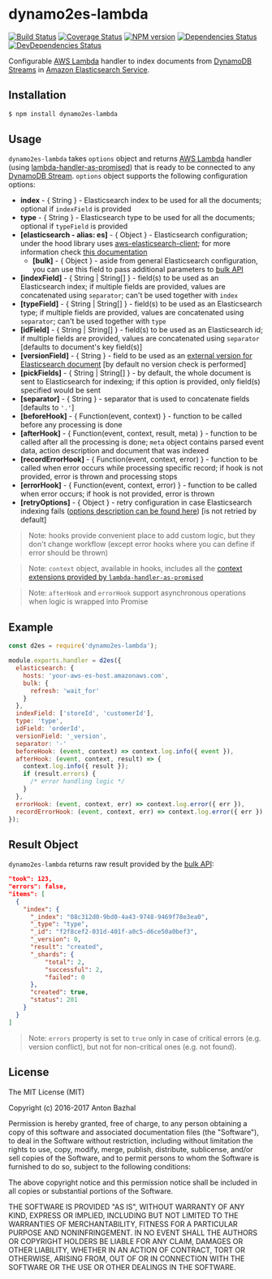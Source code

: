# dynamo2es-lambda

[![Build Status][ci-image]][ci-url]
[![Coverage Status][coverage-image]][coverage-url]
[![NPM version][npm-image]][npm-url]
[![Dependencies Status][dependencies-image]][dependencies-url]
[![DevDependencies Status][devdependencies-image]][devdependencies-url]

Configurable [AWS Lambda][aws-lambda-url] handler to index documents from [DynamoDB Streams][dynamodb-streams-url] in [Amazon Elasticsearch Service][aws-elasticsearch-url].

## Installation

```bash
$ npm install dynamo2es-lambda
```

## Usage

`dynamo2es-lambda` takes `options` object and returns [AWS Lambda][aws-lambda-url] handler (using [lambda-handler-as-promised][lambda-handler-as-promised-url]) that is ready to be connected to any [DynamoDB Stream][dynamodb-streams-url]. `options` object supports the following configuration options:

- **index** - { String } - Elasticsearch index to be used for all the documents; optional if `indexField` is provided
- **type** - { String } - Elasticsearch type to be used for all the documents; optional if `typeField` is provided
- **[elasticsearch - alias: es]** - { Object } - Elasticsearch configuration; under the hood library uses [aws-elasticsearch-client][aws-elasticsearch-client-url]; for more information check [this documentation][aws-elasticsearch-client-url]
  - **[bulk]** - { Object } - aside from general Elasticsearch configuration, you can use this field to pass additional parameters to [bulk API][bulk-api-url]
- **[indexField]** - { String | String[] } - field(s) to be used as an Elasticsearch index; if multiple fields are provided, values are concatenated using `separator`; can't be used together with `index`
- **[typeField]** - { String | String[] } - field(s) to be used as an Elasticsearch type; if multiple fields are provided, values are concatenated using `separator`; can't be used together with `type`
- **[idField]** - { String | String[] } - field(s) to be used as an Elasticsearch id; if multiple fields are provided, values are concatenated using `separator` [defaults to document's key field(s)]
- **[versionField]** - { String } - field to be used as an [external version for Elasticsearch document][elasticsearch-versioning-url] [by default no version check is performed]
- **[pickFields]** - { String | String[] } - by default, the whole document is sent to Elasticsearch for indexing; if this option is provided, only field(s) specified would be sent
- **[separator]** - { String } - separator that is used to concatenate fields [defaults to `'.'`]
- **[beforeHook]** - { Function(event, context) } - function to be called before any processing is done
- **[afterHook]** - { Function(event, context, result, meta) } - function to be called after all the processing is done; `meta` object contains parsed event data, action description and document that was indexed
- **[recordErrorHook]** - { Function(event, context, error) } - function to be called when error occurs while processing specific record; if hook is not provided, error is thrown and processing stops
- **[errorHook]** - { Function(event, context, error) } - function to be called when error occurs; if hook is not provided, error is thrown
- **[retryOptions]** - { Object } - retry configuration in case Elasticsearch indexing fails ([options description can be found here][promise-retry-url]) [is not retried by default]

> Note: hooks provide convenient place to add custom logic, but they don't change workflow (except error hooks where you can define if error should be thrown)

> Note: `context` object, available in hooks, includes all the [context extensions provided by `lambda-handler-as-promised`][lambda-handler-as-promised-url]

> Note: `afterHook` and `errorHook` support asynchronous operations when logic is wrapped into Promise

## Example

```js
const d2es = require('dynamo2es-lambda');

module.exports.handler = d2es({
  elasticsearch: {
    hosts: 'your-aws-es-host.amazonaws.com',
    bulk: {
      refresh: 'wait_for'
    }
  },
  indexField: ['storeId', 'customerId'],
  type: 'type',
  idField: 'orderId',
  versionField: '_version',
  separator: '-'
  beforeHook: (event, context) => context.log.info({ event }),
  afterHook: (event, context, result) => {
    context.log.info({ result });
    if (result.errors) {
      /* error handling logic */
    }
  },
  errorHook: (event, context, err) => context.log.error({ err }),
  recordErrorHook: (event, context, err) => context.log.error({ err })
});
```

## Result Object

`dynamo2es-lambda` returns raw result provided by the [bulk API][bulk-api-url]:

```json
"took": 123,
"errors": false,
"items": [
  {
    "index": {
      "_index": "08c312d0-9bd0-4a43-9748-9469f78e3ea0",
      "_type": "type",
      "_id": "f2f8cef2-031d-401f-a0c5-d6ce50a0bef3",
      "_version": 0,
      "result": "created",
      "_shards": {
          "total": 2,
          "successful": 2,
          "failed": 0
      },
      "created": true,
      "status": 201
    }
  }
]
```

> Note: `errors` property is set to `true` only in case of critical errors (e.g. version conflict), but not for non-critical ones (e.g. not found).

## License

The MIT License (MIT)

Copyright (c) 2016-2017 Anton Bazhal

Permission is hereby granted, free of charge, to any person obtaining a copy of this software and associated documentation files (the "Software"), to deal in the Software without restriction, including without limitation the rights to use, copy, modify, merge, publish, distribute, sublicense, and/or sell copies of the Software, and to permit persons to whom the Software is furnished to do so, subject to the following conditions:

The above copyright notice and this permission notice shall be included in all copies or substantial portions of the Software.

THE SOFTWARE IS PROVIDED "AS IS", WITHOUT WARRANTY OF ANY KIND, EXPRESS OR IMPLIED, INCLUDING BUT NOT LIMITED TO THE WARRANTIES OF MERCHANTABILITY, FITNESS FOR A PARTICULAR PURPOSE AND NONINFRINGEMENT. IN NO EVENT SHALL THE AUTHORS OR COPYRIGHT HOLDERS BE LIABLE FOR ANY CLAIM, DAMAGES OR OTHER LIABILITY, WHETHER IN AN ACTION OF CONTRACT, TORT OR OTHERWISE, ARISING FROM, OUT OF OR IN CONNECTION WITH THE SOFTWARE OR THE USE OR OTHER DEALINGS IN THE SOFTWARE.

[aws-elasticsearch-client-url]: https://www.npmjs.com/package/aws-elasticsearch-client
[aws-elasticsearch-url]: https://aws.amazon.com/elasticsearch-service/
[aws-lambda-url]: https://aws.amazon.com/lambda/details/
[bulk-api-url]: https://www.elastic.co/guide/en/elasticsearch/client/javascript-api/current/api-reference.html#api-bulk
[ci-image]: https://circleci.com/gh/AntonBazhal/dynamo2es-lambda.svg?style=shield&circle-token=10551f1137392ea7edd52832eccf5b239f5d7535
[ci-url]: https://circleci.com/gh/AntonBazhal/dynamo2es-lambda
[coverage-image]: https://coveralls.io/repos/github/AntonBazhal/dynamo2es-lambda/badge.svg?branch=master
[coverage-url]: https://coveralls.io/github/AntonBazhal/dynamo2es-lambda?branch=master
[dependencies-url]: https://david-dm.org/antonbazhal/dynamo2es-lambda
[dependencies-image]: https://david-dm.org/antonbazhal/dynamo2es-lambda/status.svg
[devdependencies-url]: https://david-dm.org/antonbazhal/dynamo2es-lambda?type=dev
[devdependencies-image]: https://david-dm.org/antonbazhal/dynamo2es-lambda/dev-status.svg
[dynamodb-streams-url]: http://docs.aws.amazon.com/amazondynamodb/latest/developerguide/Streams.html
[elasticsearch-versioning-url]: https://www.elastic.co/blog/elasticsearch-versioning-support
[lambda-handler-as-promised-url]: https://www.npmjs.com/package/lambda-handler-as-promised
[lambda-handler-as-promised-extensions-url]: https://www.npmjs.com/package/lambda-handler-as-promised#context-extensions
[npm-url]: https://www.npmjs.org/package/dynamo2es-lambda
[npm-image]: https://img.shields.io/npm/v/dynamo2es-lambda.svg
[promise-retry-url]: https://www.npmjs.com/package/promise-retry#promiseretryfn-options
